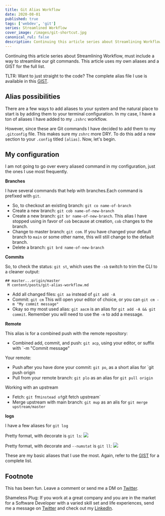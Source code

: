```yaml
---
title: Git Alias Workflow
date: 2020-08-01
published: true
tags: ['webdev', 'git']
series: Streamlined Workflow
cover_image: /images/git-shortcut.jpg
canonical_rul: false
description: Continuing this article series about Streamlining Workflow, must include a way to streamline our git commands. This article uses my own aliases and a GIST below for the full list.
---
```

Continuing this article series about Streamlining Workflow, must include a way to streamline our git commands. This article uses my own aliases and a GIST for the full list.

TLTR: Want to just straight to the code? The complete alias file I use is available in this [GIST](https://gist.github.com/eclectic-coding/7510cf0771cae53f021f938549f027dc).

## Alias possibilities
There are a few ways to add aliases to your system and the natural place to start is by adding them to your terminal configuration. In my case, I have a ton of aliases I have added to my `.zshrc` workflow.

However, since these are Git commands I have decided to add them to my `.gitconfig` file. This makes sure my `zshrc` more DRY. To do this add a new section to your `.config` titled `[alias]`. Now, let's begin.

## My configuration
I am not going to go over every aliased command in my configuration, just the ones I use most frequently.

**Branches**

I have several commands that help with branches.Each command is prefixed with `git`.

- So, to checkout an existing branch: `git co name-of-branch`
- Create a new branch: `git cob name-of-new-branch`
- Create a new branch: `git br name-of-new-branch`. This alias I have stopped using in favor of `cob` because at creation, `cob` changes to the branch.
- Change to master branch: `git com`. If you have changed your default branch to `main` or some other name, this will still change to the default branch.
- Delete a branch: `git brd name-of-new-branch`

**Commits**

So, to check the status: `git st`, which uses the `-sb` switch to trim the CLI to a cleaner output:
```shell script
## master...origin/master
 M content/posts/git-alias-workflow.md
```
- Add all changed files: `git aa` instead of `git add -A`
- Commit: `git cm` This will open your editor of choice, or you can `git cm -m "My commit message"`
- Okay so my most used alias: `git aacm` is an alias for `git add -A && git commit`. Remember you will need to use the `-m` to add a message.

**Remote**

This alias is for a combined push with the remote repository:
- Combined add, commit, and push: `git acp`, using your editor, or suffix with `-m "Commit message"

Your remote:
- Push after you have done your commit: `git po`, as a short alias for `git push origin
- Pull from your remote branch: `git plo` as an alias for `git pull origin`

Working with an upstream
- Fetch: `git `fm` instead of `git fetch upstream`
- Merge upstream with main branch: `git mup` as an alis for `git merge upstream/master`

**logs**

I have a few aliases for `git log`

Pretty format, with decorate is `git ls`:
![](./images/git-ls.png)

Pretty format, with decorate and `--numstat` is `git ll`:
![](./images/git-ll.png)

These are my basic aliases that I use the most. Again, refer to the [GIST]() for a complete list.

## Footnote
This has been fun. Leave a comment or send me a DM on [Twitter](http://twitter.com/EclecticCoding).

Shameless Plug: If you work at a great company and you are in the market for a Software Developer with a varied skill set and life experiences, send me a message on [Twitter](http://twitter.com/EclecticCoding) and check out my [LinkedIn](http://www.linkedin.com/in/dev-chuck-smith).
